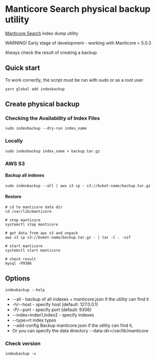 # Manticore Search physical backup utility

[Manticore Search](https://manticoresearch.com/) index dump utility

WARNING! Early stage of development - working with Manticore > 5.0.3

Always check the result of creating a backup

## Quick start

To work correctly, the script must be run with sudo or as a root user

```shell
yarn global add indexbackup
```

## Create physical backup

### Checking the Availability of Index Files

```shell
sudo indexbackup --dry-run index_name
```

### Locally

```shell
sudo indexbackup index_name > backup.tar.gz
```

### AWS S3

#### Backup all indexes

```shell
sudo indexbackup --all | aws s3 cp - s3://buket-name/backup.tar.gz
```

#### Restore

```shell
# cd to manticore data dir
cd /var/lib/manticore 

# stop manticore
systemctl stop manticore

# get data from aws s3 and unpack
aws s3 cp s3://buket-name/backup.tar.gz - | tar -C . -xzf

# start manticore
systemctl start manticore

# check result
mysql -P9306
```


## Options

```shell
indexbackup --help
```

* --all - backup of all indexes + manticore.json if the utility can find it
* -h/--host - specify host (default: 127.0.0.1)
* -P/--port - specify port (default: 9306)
* --index=index1,index2 - specify indexes
* --type=rt index types
* --add-config Backup manticore.json if the utility can find it, 
* Or you can specify the data directory --data-dir=/var/lib/manticore

### Check version

```shell
indexbackup -v
```